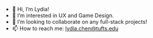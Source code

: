 - 👋 Hi, I’m Lydia!
- 👀 I’m interested in UX and Game Design.
- 💞️ I’m looking to collaborate on any full-stack projects!
- 📫 How to reach me: lydia.chen@tufts.edu

<!---
lydiachen01/lydiachen01 is a ✨ special ✨ repository because its `README.md` (this file) appears on your GitHub profile.
You can click the Preview link to take a look at your changes.
--->
